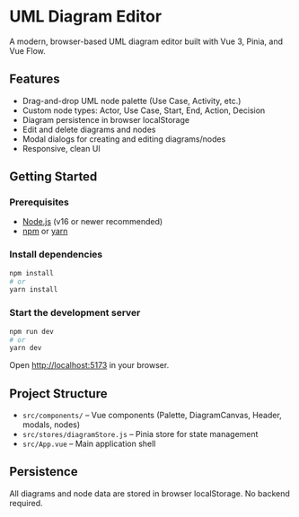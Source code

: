 # UML Diagram Editor

A modern, browser-based UML diagram editor built with Vue 3, Pinia, and Vue Flow.

## Features
- Drag-and-drop UML node palette (Use Case, Activity, etc.)
- Custom node types: Actor, Use Case, Start, End, Action, Decision
- Diagram persistence in browser localStorage
- Edit and delete diagrams and nodes
- Modal dialogs for creating and editing diagrams/nodes
- Responsive, clean UI

## Getting Started

### Prerequisites
- [Node.js](https://nodejs.org/) (v16 or newer recommended)
- [npm](https://www.npmjs.com/) or [yarn](https://yarnpkg.com/)

### Install dependencies
```bash
npm install
# or
yarn install
```

### Start the development server
```bash
npm run dev
# or
yarn dev
```

Open [http://localhost:5173](http://localhost:5173) in your browser.

## Project Structure
- `src/components/` – Vue components (Palette, DiagramCanvas, Header, modals, nodes)
- `src/stores/diagramStore.js` – Pinia store for state management
- `src/App.vue` – Main application shell

## Persistence
All diagrams and node data are stored in browser localStorage. No backend required.

